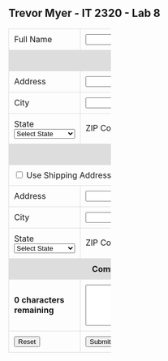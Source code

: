 <html>
<head>
<script>
    
</script>
<style>
   .graybackground {background-color:#DDDDDD;}
   td {padding:10px; border: 1px solid #ddd;}
   table {width:40%}
</style>
</head>
<body>
<h2>Trevor Myer - IT 2320 - Lab 8</h2>
<form id="lab8Form" action="#" method="post">
<table>
    <tr>
        <td>Full Name </td><td><input type="text" id="fullname"></td>
	</tr>
	 <tr class="graybackground">
        <td colspan="2"><center><strong>Shipping Address</strong></center></td>
	</tr>
	<tr>
		<td>Address </td><td><input type="text" id="shipAddress"></td>
	</tr>
	<tr>
	    <td>City </td><td><input type="text" id="shipCity"></td>
	</tr>
   	<tr>
	    <td>State <select name="state" id="shipState">
		  <option value="">Select State</option>
		  <option value="AL">Alabama</option>
		  <option value="AK">Alaska</option>
		  <option value="AZ">Arizona</option>
		  <option value="AR">Arkansas</option>
		  <option value="CA">California</option>
		  <option value="CO">Colorado</option>
		  <option value="CT">Connecticut</option>
		  <option value="DE">Delaware</option>
		  <option value="DC">Dist of Columbia</option>
		  <option value="FL">Florida</option>
		  <option value="GA">Georgia</option>
		  <option value="HI">Hawaii</option>
		  <option value="ID">Idaho</option>
		  <option value="IL">Illinois</option>
		  <option value="IN">Indiana</option>
		  <option value="IA">Iowa</option>
		  <option value="KS">Kansas</option>
		  <option value="KY">Kentucky</option>
		  <option value="LA">Louisiana</option>
		  <option value="ME">Maine</option>
		  <option value="MD">Maryland</option>
		  <option value="MA">Massachusetts</option>
		  <option value="MI">Michigan</option>
		  <option value="MN">Minnesota</option>
		  <option value="MS">Mississippi</option>
		  <option value="MO">Missouri</option>
		  <option value="MT">Montana</option>
		  <option value="NE">Nebraska</option>
		  <option value="NV">Nevada</option>
		  <option value="NH">New Hampshire</option>
		  <option value="NJ">New Jersey</option>
		  <option value="NM">New Mexico</option>
		  <option value="NY">New York</option>
		  <option value="NC">North Carolina</option>
		  <option value="ND">North Dakota</option>
		  <option value="OH">Ohio</option>
		  <option value="OK">Oklahoma</option>
		  <option value="OR">Oregon</option>
		  <option value="PA">Pennsylvania</option>
		  <option value="RI">Rhode Island</option>
		  <option value="SC">South Carolina</option>
		  <option value="SD">South Dakota</option>
		  <option value="TN">Tennessee</option>
		  <option value="TX">Texas</option>
		  <option value="UT">Utah</option>
		  <option value="VT">Vermont</option>
		  <option value="VA">Virginia</option>
		  <option value="WA">Washington</option>
		  <option value="WV">West Virginia</option>
		  <option value="WI">Wisconsin</option>
		  <option value="WY">Wyoming</option>
		  </select></td>
		<td>ZIP Code <input type="text" id="shipZip"></td>
	</tr>
	<tr class="graybackground">
        <td colspan="2"><center><strong>Billing Address</strong></center></td>
	</tr>
		<tr>
        <td colspan="2"><input type="checkbox" id="useShipAddress" value="Y" /> Use Shipping Address for Billing</td>
	</tr>
	<tr>
		<td>Address </td><td><input type="text" id="billAddress"></td>
	</tr>
	<tr>
	    <td>City </td><td><input type="text" id="billCity"></td>
	</tr>
   	<tr>
	    <td>State <select name="state" id="billState">
		  <option value="">Select State</option>
		  <option value="AL">Alabama</option>
		  <option value="AK">Alaska</option>
		  <option value="AZ">Arizona</option>
		  <option value="AR">Arkansas</option>
		  <option value="CA">California</option>
		  <option value="CO">Colorado</option>
		  <option value="CT">Connecticut</option>
		  <option value="DE">Delaware</option>
		  <option value="DC">Dist of Columbia</option>
		  <option value="FL">Florida</option>
		  <option value="GA">Georgia</option>
		  <option value="HI">Hawaii</option>
		  <option value="ID">Idaho</option>
		  <option value="IL">Illinois</option>
		  <option value="IN">Indiana</option>
		  <option value="IA">Iowa</option>
		  <option value="KS">Kansas</option>
		  <option value="KY">Kentucky</option>
		  <option value="LA">Louisiana</option>
		  <option value="ME">Maine</option>
		  <option value="MD">Maryland</option>
		  <option value="MA">Massachusetts</option>
		  <option value="MI">Michigan</option>
		  <option value="MN">Minnesota</option>
		  <option value="MS">Mississippi</option>
		  <option value="MO">Missouri</option>
		  <option value="MT">Montana</option>
		  <option value="NE">Nebraska</option>
		  <option value="NV">Nevada</option>
		  <option value="NH">New Hampshire</option>
		  <option value="NJ">New Jersey</option>
		  <option value="NM">New Mexico</option>
		  <option value="NY">New York</option>
		  <option value="NC">North Carolina</option>
		  <option value="ND">North Dakota</option>
		  <option value="OH">Ohio</option>
		  <option value="OK">Oklahoma</option>
		  <option value="OR">Oregon</option>
		  <option value="PA">Pennsylvania</option>
		  <option value="RI">Rhode Island</option>
		  <option value="SC">South Carolina</option>
		  <option value="SD">South Dakota</option>
		  <option value="TN">Tennessee</option>
		  <option value="TX">Texas</option>
		  <option value="UT">Utah</option>
		  <option value="VT">Vermont</option>
		  <option value="VA">Virginia</option>
		  <option value="WA">Washington</option>
		  <option value="WV">West Virginia</option>
		  <option value="WI">Wisconsin</option>
		  <option value="WY">Wyoming</option>
		  </select></td>
		<td>ZIP Code <input type="text" id="billZip"></td>
	</tr>
		<tr class="graybackground">
        <td colspan="2"><center><strong>Comment (up to 250 characters)</strong></center></td>
	</tr>
	<tr>
	    <td><strong><span id="msgArea">0 characters<br/>remaining</span></strong></td>
		<td><textarea id="comment" maxlength="250" rows="5" cols="50"></textarea></td>
		<tr>
		   <td><input type="reset" id="reset" name="reset" value="Reset"></td>
           <td><input type="submit" id="submit" name="submit" value="Submit"></td>
		</tr>
	</tr>
</table>
</form>
</body>

</html>

